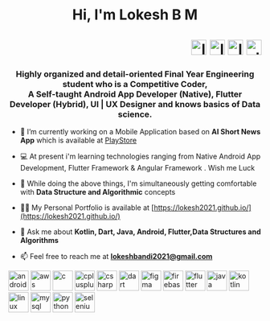 <h1 align="center">Hi, I'm Lokesh B M <p align="right">
  <a href="https://www.codechef.com/users/lokesh_bm" target="blank"><img align="center" src="https://cdn.jsdelivr.net/npm/simple-icons@3.0.1/icons/codechef.svg" alt="lokesh_bm" height="30" width="30" /></a>
  <a href="https://www.hackerrank.com/lokesh_bm" target="blank"><img align="center" src="https://cdn.jsdelivr.net/npm/simple-icons@3.0.1/icons/hackerrank.svg" alt="lokesh_bm" height="30" width="30" /></a>
<a href="https://linkedin.com/in/lokeshbm" target="blank"><img align="center" src="https://cdn.jsdelivr.net/npm/simple-icons@3.0.1/icons/linkedin.svg" alt="lokeshbm" height="30" width="30" /></a>
<a href="https://instagram.com/the_f1_addict" target="blank"><img align="center" src="https://cdn.jsdelivr.net/npm/simple-icons@3.0.1/icons/instagram.svg" alt="the_f1_addict" height="30" width="30" /></a>


</p></h1> 

<h3 align="center">Highly organized and detail-oriented Final Year Engineering student who is a Competitive Coder,<br />A Self-taught Android App Developer (Native), Flutter Developer (Hybrid), UI | UX Designer and knows basics of Data science.</h3>

- 🔭 I’m currently working on a Mobile Application based on **AI Short News App** which is available at [PlayStore](https://play.google.com/store/apps/details?id=com.newsio.ainews)

- 💻 At present i'm learning technologies ranging from Native Android App Development, Flutter Framework & Angular Framework . Wish me Luck

- 🌱 While doing the above things, I'm simultaneously getting comfortable with **Data Structure and Algorithmic** concepts

- 👨‍💻 My Personal Portfolio is available at [https://lokesh2021.github.io/](https://lokesh2021.github.io/)

- 💬 Ask me about **Kotlin, Dart, Java, Android, Flutter,Data Structures and Algorithms**

- 📫 Feel free to reach me at **lokeshbandi2021@gmail.com**



<p align="left"><img src="https://devicons.github.io/devicon/devicon.git/icons/android/android-original-wordmark.svg" alt="android" width="40" height="40"/> <img src="https://devicons.github.io/devicon/devicon.git/icons/amazonwebservices/amazonwebservices-original-wordmark.svg" alt="aws" width="40" height="40"/> <img src="https://devicons.github.io/devicon/devicon.git/icons/c/c-original.svg" alt="c" width="40" height="40"/> <img src="https://devicons.github.io/devicon/devicon.git/icons/cplusplus/cplusplus-original.svg" alt="cplusplus" width="40" height="40"/> <img src="https://devicons.github.io/devicon/devicon.git/icons/csharp/csharp-original.svg" alt="csharp" width="40" height="40"/> <img src="https://www.vectorlogo.zone/logos/dartlang/dartlang-icon.svg" alt="dart" width="40" height="40"/> <img src="https://www.vectorlogo.zone/logos/figma/figma-icon.svg" alt="figma" width="40" height="40"/> <img src="https://www.vectorlogo.zone/logos/firebase/firebase-icon.svg" alt="firebase" width="40" height="40"/> 
<img src="https://www.vectorlogo.zone/logos/flutterio/flutterio-icon.svg" alt="flutter" width="40" height="40"/>  <img src="https://devicons.github.io/devicon/devicon.git/icons/java/java-original-wordmark.svg" alt="java" width="40" height="40"/> <img src="https://www.vectorlogo.zone/logos/kotlinlang/kotlinlang-icon.svg" alt="kotlin" width="40" height="40"/> <img src="https://devicons.github.io/devicon/devicon.git/icons/linux/linux-original.svg" alt="linux" width="40" height="40"/> <img src="https://devicons.github.io/devicon/devicon.git/icons/mysql/mysql-original-wordmark.svg" alt="mysql" width="40" height="40"/> <img src="https://devicons.github.io/devicon/devicon.git/icons/python/python-original.svg" alt="python" width="40" height="40"/> <img src="https://i.ibb.co/9T29DD0/selenium.png" alt="selenium" width="40" height="40"/></p>

